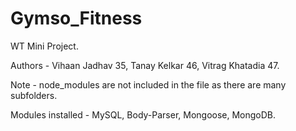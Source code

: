 # Gymso_Fitness
WT Mini Project.

Authors - Vihaan Jadhav 35, Tanay Kelkar 46, Vitrag Khatadia 47. 

Note - node_modules are not included in the file as there are many subfolders.

Modules installed - MySQL, Body-Parser, Mongoose, MongoDB.
